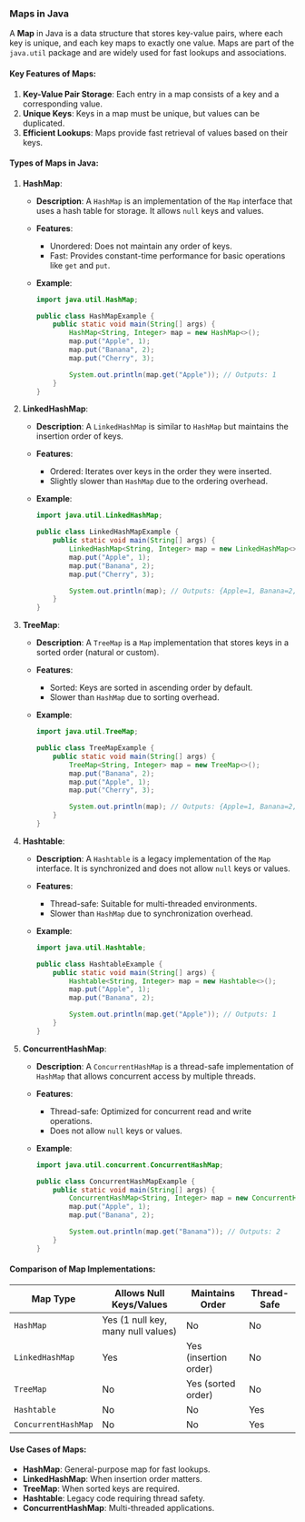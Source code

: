 ### Maps in Java

A **Map** in Java is a data structure that stores key-value pairs, where each key is unique, and each key maps to exactly one value. Maps are part of the `java.util` package and are widely used for fast lookups and associations.

#### Key Features of Maps:

1. **Key-Value Pair Storage**: Each entry in a map consists of a key and a corresponding value.
2. **Unique Keys**: Keys in a map must be unique, but values can be duplicated.
3. **Efficient Lookups**: Maps provide fast retrieval of values based on their keys.

#### Types of Maps in Java:

1. **HashMap**:

   - **Description**: A `HashMap` is an implementation of the `Map` interface that uses a hash table for storage. It allows `null` keys and values.
   - **Features**:
     - Unordered: Does not maintain any order of keys.
     - Fast: Provides constant-time performance for basic operations like `get` and `put`.
   - **Example**:

     ```java
     import java.util.HashMap;

     public class HashMapExample {
         public static void main(String[] args) {
             HashMap<String, Integer> map = new HashMap<>();
             map.put("Apple", 1);
             map.put("Banana", 2);
             map.put("Cherry", 3);

             System.out.println(map.get("Apple")); // Outputs: 1
         }
     }
     ```

2. **LinkedHashMap**:

   - **Description**: A `LinkedHashMap` is similar to `HashMap` but maintains the insertion order of keys.
   - **Features**:
     - Ordered: Iterates over keys in the order they were inserted.
     - Slightly slower than `HashMap` due to the ordering overhead.
   - **Example**:

     ```java
     import java.util.LinkedHashMap;

     public class LinkedHashMapExample {
         public static void main(String[] args) {
             LinkedHashMap<String, Integer> map = new LinkedHashMap<>();
             map.put("Apple", 1);
             map.put("Banana", 2);
             map.put("Cherry", 3);

             System.out.println(map); // Outputs: {Apple=1, Banana=2, Cherry=3}
         }
     }
     ```

3. **TreeMap**:

   - **Description**: A `TreeMap` is a `Map` implementation that stores keys in a sorted order (natural or custom).
   - **Features**:
     - Sorted: Keys are sorted in ascending order by default.
     - Slower than `HashMap` due to sorting overhead.
   - **Example**:

     ```java
     import java.util.TreeMap;

     public class TreeMapExample {
         public static void main(String[] args) {
             TreeMap<String, Integer> map = new TreeMap<>();
             map.put("Banana", 2);
             map.put("Apple", 1);
             map.put("Cherry", 3);

             System.out.println(map); // Outputs: {Apple=1, Banana=2, Cherry=3}
         }
     }
     ```

4. **Hashtable**:

   - **Description**: A `Hashtable` is a legacy implementation of the `Map` interface. It is synchronized and does not allow `null` keys or values.
   - **Features**:
     - Thread-safe: Suitable for multi-threaded environments.
     - Slower than `HashMap` due to synchronization overhead.
   - **Example**:

     ```java
     import java.util.Hashtable;

     public class HashtableExample {
         public static void main(String[] args) {
             Hashtable<String, Integer> map = new Hashtable<>();
             map.put("Apple", 1);
             map.put("Banana", 2);

             System.out.println(map.get("Apple")); // Outputs: 1
         }
     }
     ```

5. **ConcurrentHashMap**:

   - **Description**: A `ConcurrentHashMap` is a thread-safe implementation of `HashMap` that allows concurrent access by multiple threads.
   - **Features**:
     - Thread-safe: Optimized for concurrent read and write operations.
     - Does not allow `null` keys or values.
   - **Example**:

     ```java
     import java.util.concurrent.ConcurrentHashMap;

     public class ConcurrentHashMapExample {
         public static void main(String[] args) {
             ConcurrentHashMap<String, Integer> map = new ConcurrentHashMap<>();
             map.put("Apple", 1);
             map.put("Banana", 2);

             System.out.println(map.get("Banana")); // Outputs: 2
         }
     }
     ```

#### Comparison of Map Implementations:

| Map Type            | Allows Null Keys/Values            | Maintains Order       | Thread-Safe |
| ------------------- | ---------------------------------- | --------------------- | ----------- |
| `HashMap`           | Yes (1 null key, many null values) | No                    | No          |
| `LinkedHashMap`     | Yes                                | Yes (insertion order) | No          |
| `TreeMap`           | No                                 | Yes (sorted order)    | No          |
| `Hashtable`         | No                                 | No                    | Yes         |
| `ConcurrentHashMap` | No                                 | No                    | Yes         |

#### Use Cases of Maps:

- **HashMap**: General-purpose map for fast lookups.
- **LinkedHashMap**: When insertion order matters.
- **TreeMap**: When sorted keys are required.
- **Hashtable**: Legacy code requiring thread safety.
- **ConcurrentHashMap**: Multi-threaded applications.
